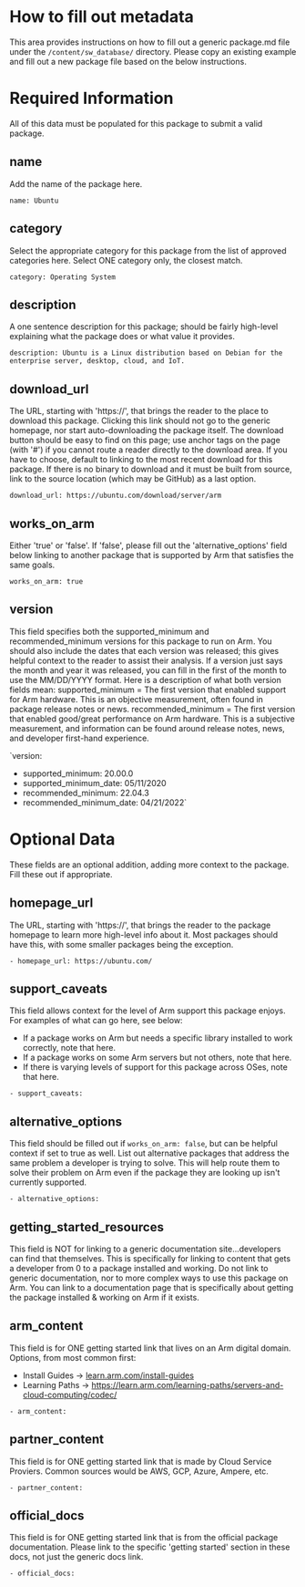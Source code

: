 # How to fill out metadata
This area provides instructions on how to fill out a generic package.md file under the `/content/sw_database/` directory. Please copy an existing example and fill out a new package file based on the below instructions.




# Required Information
All of this data must be populated for this package to submit a valid package.

## name
Add the name of the package here.

`name: Ubuntu`

## category
Select the appropriate category for this package from the list of approved categories here. Select ONE category only, the closest match.

`category: Operating System`

## description
A one sentence description for this package; should be fairly high-level explaining what the package does or what value it provides.

`description: Ubuntu is a Linux distribution based on Debian for the enterprise server, desktop, cloud, and IoT. `

## download_url
The URL, starting with 'https://', that brings the reader to the place to download this package. Clicking this link should not go to the generic homepage, nor start auto-downloading the package itself. The download button should be easy to find on this page; use anchor tags on the page (with '#') if you cannot route a reader directly to the download area.
If you have to choose, default to linking to the most recent download for this package. If there is no binary to download and it must be built from source, link to the source location (which may be GitHub) as a last option.

`download_url: https://ubuntu.com/download/server/arm`

## works_on_arm
Either 'true' or 'false'. If 'false', please fill out the 'alternative_options' field below linking to another package that is supported by Arm that satisfies the same goals.

`works_on_arm: true`

## version
This field specifies both the supported_minimum and recommended_minimum versions for this package to run on Arm. You should also include the dates that each version was released; this gives helpful context to the reader to assist their analysis. If a version just says the month and year it was released, you can fill in the first of the month to use the MM/DD/YYYY format. Here is a description of what both version fields mean:
supported_minimum   = The first version that enabled support for Arm hardware. This is an objective measurement, often found in package release notes or news.
recommended_minimum = The first version that enabled good/great performance on Arm hardware. This is a subjective measurement, and information can be found around release notes, news, and developer first-hand experience. 

`version:
- supported_minimum: 20.00.0
- supported_minimum_date: 05/11/2020
- recommended_minimum: 22.04.3
- recommended_minimum_date: 04/21/2022`

# Optional Data
These fields are an optional addition, adding more context to the package. Fill these out if appropriate.

## homepage_url
The URL, starting with 'https://', that brings the reader to the package homepage to learn more high-level info about it. Most packages should have this, with some smaller packages being the exception.

`- homepage_url: https://ubuntu.com/`

## support_caveats
This field allows context for the level of Arm support this package enjoys. For examples of what can go here, see below:
- If a package works on Arm but needs a specific library installed to work correctly, note that here.
- If a package works on some Arm servers but not others, note that here.
- If there is varying levels of support for this package across OSes, note that here.

`- support_caveats: `

## alternative_options
This field should be filled out if `works_on_arm: false`, but can be helpful context if set to true as well. List out alternative packages that address the same problem a developer is trying to solve. This will help route them to solve their problem on Arm even if the package they are looking up isn't currently supported.

`- alternative_options:  `

## getting_started_resources
This field is NOT for linking to a generic documentation site...developers can find that themselves. This is specifically for linking to content that gets a developer from 0 to a package installed and working. Do not link to generic documentation, nor to more complex ways to use this package on Arm. You can link to a documentation page that is specifically about getting the package installed & working on Arm if it exists.

## arm_content
This field is for ONE getting started link that lives on an Arm digital domain. Options, from most common first:
- Install Guides ->  [learn.arm.com/install-guides](https://learn.arm.com/install-guides)
- Learning Paths ->  https://learn.arm.com/learning-paths/servers-and-cloud-computing/codec/

`- arm_content:`

## partner_content
This field is for ONE getting started link that is made by Cloud Service Proviers. Common sources would be AWS, GCP, Azure, Ampere, etc.

`- partner_content:`

## official_docs
This field is for ONE getting started link that is from the official package documentation. Please link to the specific 'getting started' section in these docs, not just the generic docs link.

`- official_docs:`









